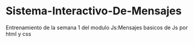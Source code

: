 # Sistema-Interactivo-De-Mensajes
Entrenamiento de la semana 1 del modulo Js:Mensajes basicos de Js por html y css
